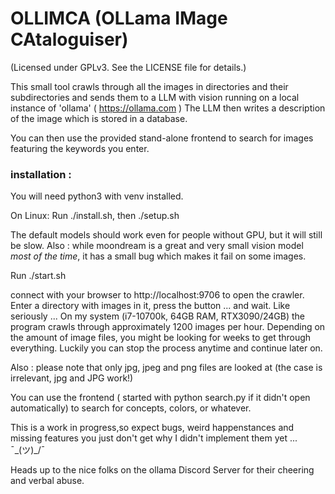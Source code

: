 # OLLIMCA (OLLama IMage CAtaloguiser)

(Licensed under GPLv3. See the LICENSE file for details.)

This small tool crawls through all the images in directories and their subdirectories and sends 
them to a LLM with vision running on a local instance of 'ollama' ( https://ollama.com )
The LLM then writes a description of the image which is stored in a database. 

You can then use the provided stand-alone frontend to search for images featuring the keywords you enter.

### installation :

You will need python3 with venv installed. 

On Linux:
Run ./install.sh, then ./setup.sh 

The default models should work even for people without GPU, but it will
still be slow. Also : while moondream is a great and very small vision model *most of the time*, it has a small bug 
which makes it fail on some images.


Run ./start.sh

connect with your browser to http://localhost:9706  to open the crawler. Enter a directory with images in it, press
the button ... and wait. Like seriously ... On my system (i7-10700k, 64GB RAM, RTX3090/24GB) the program crawls through
approximately 1200 images per hour. Depending on the amount of image files, you might be looking for weeks to get through
everything. Luckily you can stop the process anytime and continue later on.

Also : please note that only jpg, jpeg and png files are looked at (the case is irrelevant, jpg and JPG work!)

You can use the frontend ( started with python search.py if it didn't open automatically) to search for concepts, colors,
or whatever.

This is a work in progress,so expect bugs, weird happenstances and missing features you just don't get why I didn't 
implement them yet ... ¯\_(ツ)_/¯


Heads up to the nice folks on the ollama Discord Server for their cheering and verbal abuse.

